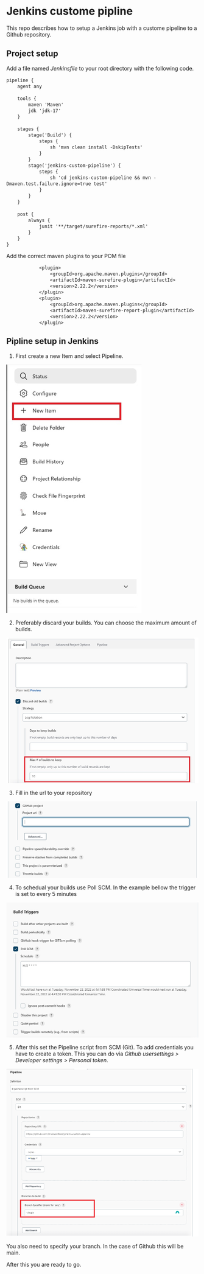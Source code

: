 # Jenkins custome pipline

This repo describes how to setup a Jenkins job with a custome pipeline to a Github repository.

## Project setup

Add a file named *Jenkinsfile* to your root directory with the following code.
```
pipeline {
    agent any

    tools {
        maven 'Maven'
        jdk 'jdk-17'
    }

    stages {
        stage('Build') {
            steps {
                sh 'mvn clean install -DskipTests'
            }
        }
        stage('jenkins-custom-pipeline') {
            steps {
                sh 'cd jenkins-custom-pipeline && mvn -Dmaven.test.failure.ignore=true test'
            }
        }
    }

    post {
        always {
            junit '**/target/surefire-reports/*.xml'
        }
    }
}
```

Add the correct maven plugins to your POM file

```
			<plugin>
				<groupId>org.apache.maven.plugins</groupId>
				<artifactId>maven-surefire-plugin</artifactId>
				<version>2.22.2</version>
			</plugin>
			<plugin>
				<groupId>org.apache.maven.plugins</groupId>
				<artifactId>maven-surefire-report-plugin</artifactId>
				<version>2.22.2</version>
			</plugin>
```

## Pipline setup in Jenkins

1. First create a new Item and select Pipeline.

![alt text](https://github.com/DriesVanHool/jenkins-custom-pipeline/blob/main/images/newItem.jpg)

2. Preferably discard your builds. You can choose the maximum amount of builds.

![alt text](https://github.com/DriesVanHool/jenkins-custom-pipeline/blob/main/images/discardBuilds.jpg)

3. Fill in the url to your repository

![alt text](https://github.com/DriesVanHool/jenkins-custom-pipeline/blob/main/images/githubURL.png)

4. To schedual your builds use Poll SCM. In the example bellow the trigger is set to every 5 minutes

![alt text](https://github.com/DriesVanHool/jenkins-custom-pipeline/blob/main/images/pollSCM.jpg)

5. After this set the Pipeline script from SCM (Git). To add credentials you have to create a token. This you can do via *Github usersettings > Developer settings > Personal token*.

![alt text](https://github.com/DriesVanHool/jenkins-custom-pipeline/blob/main/images/pipelineDefenition.png)

You also need to specify your branch. In the case of Github this will be main.

After this you are ready to go.